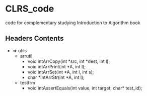 # CLRS_code
code for complementary studying Introduction to Algorithm book

## Headers Contents
- => utils
    - arrutil
        - void intArrCopy(int *src, int *dest, int l);
        - void intArrPrint(int *A, int l);
        - void intArrSet(int *A, int l, int s);
        - char *intArrStr(int *A, int l);
    - testfrm
        - void intAssertEquals(int value, int target, char* test_id);